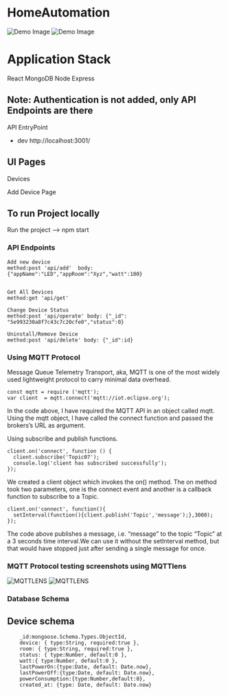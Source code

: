 # HomeAutomation

![Demo Image](https://res.cloudinary.com/techcop/image/upload/v1587208495/hudha6cunsjde9yeues6.png)
![Demo Image](https://res.cloudinary.com/techcop/image/upload/v1587208519/vaq2rihobj0f7yt2i7ce.png)

# Application Stack

React
MongoDB
Node
Express

## Note: Authentication is not added, only API Endpoints are there
API EntryPoint
* dev  http://localhost:3001/ 


## UI Pages
Devices

Add Device Page

## To run Project locally
Run the project --> npm start


### API Endpoints

```
Add new device
method:post 'api/add'  body: {"appName":"LED","appRoom":"Xyz","watt":100}


Get All Devices
method:get 'api/get'

Change Device Status
method:post 'api/operate' body: {"_id": "5e993230a8f7c43c7c20cfe0","status":0}

Uninstall/Remove Device
method:post 'api/delete' body: {"_id":id}

```

### Using MQTT Protocol

Message Queue Telemetry Transport, aka, MQTT is one of the most widely used lightweight protocol to carry minimal data overhead.

```
const mqtt = require ('mqtt');
var client  = mqtt.connect('mqtt://iot.eclipse.org');

```
In the code above, I have required the MQTT API in an object called mqtt. Using the mqtt object, I have called the connect function and passed the brokers’s URL as argument.

Using subscribe and publish functions.

```
client.on('connect', function () {
  client.subscribe('Topic07');
  console.log('client has subscribed successfully');
});

```
We created a client object which invokes the on() method. The on method took two parameters, one is the connect event and another is a callback function to subscribe to a Topic.

```
client.on('connect', function(){
  setInterval(function(){client.publish('Topic','message');},3000); 
});

```

The code above publishes a message, i.e. “message” to the topic “Topic” at a 3 seconds time interval.We can use it without the setInterval method, but that would have stopped just after sending a single message for once.

### MQTT Protocol testing screenshots using MQTTlens
![MQTTLENS](https://res.cloudinary.com/techcop/image/upload/v1587208403/gjbhamvurg1jrbwhdxud.png)
![MQTTLENS](https://res.cloudinary.com/techcop/image/upload/v1587208430/qfxgqylj3e7svqwnqz0z.png)

### Database Schema

## Device schema
```
    _id:mongoose.Schema.Types.ObjectId,
    device: { type:String, required:true },
    room: { type:String, required:true },
    status: { type:Number, default:0 },
    watt:{ type:Number, default:0 },
    lastPowerOn:{type:Date, default: Date.now},
    lastPowerOff:{type:Date, default: Date.now},
    powerConsumption:{type:Number,default:0},
    created_at: {type: Date, default: Date.now}

```

